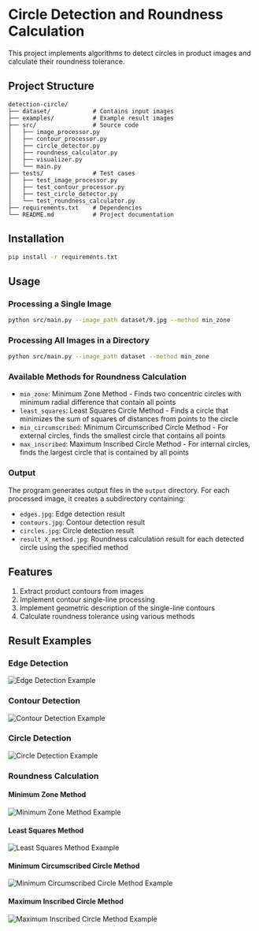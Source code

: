 # Circle Detection and Roundness Calculation

This project implements algorithms to detect circles in product images and calculate their roundness tolerance.

## Project Structure
```
detection-circle/
├── dataset/            # Contains input images
├── examples/           # Example result images
├── src/                # Source code
│   ├── image_processor.py
│   ├── contour_processor.py
│   ├── circle_detector.py
│   ├── roundness_calculator.py
│   ├── visualizer.py
│   └── main.py
├── tests/              # Test cases
│   ├── test_image_processor.py
│   ├── test_contour_processor.py
│   ├── test_circle_detector.py
│   └── test_roundness_calculator.py
├── requirements.txt    # Dependencies
└── README.md           # Project documentation
```

## Installation

```bash
pip install -r requirements.txt
```

## Usage

### Processing a Single Image

```bash
python src/main.py --image_path dataset/9.jpg --method min_zone
```

### Processing All Images in a Directory

```bash
python src/main.py --image_path dataset --method min_zone
```

### Available Methods for Roundness Calculation

- `min_zone`: Minimum Zone Method - Finds two concentric circles with minimum radial difference that contain all points
- `least_squares`: Least Squares Circle Method - Finds a circle that minimizes the sum of squares of distances from points to the circle
- `min_circumscribed`: Minimum Circumscribed Circle Method - For external circles, finds the smallest circle that contains all points
- `max_inscribed`: Maximum Inscribed Circle Method - For internal circles, finds the largest circle that is contained by all points

### Output

The program generates output files in the `output` directory. For each processed image, it creates a subdirectory containing:

- `edges.jpg`: Edge detection result
- `contours.jpg`: Contour detection result
- `circles.jpg`: Circle detection result
- `result_X_method.jpg`: Roundness calculation result for each detected circle using the specified method

## Features

1. Extract product contours from images
2. Implement contour single-line processing
3. Implement geometric description of the single-line contours
4. Calculate roundness tolerance using various methods

## Result Examples

### Edge Detection
![Edge Detection Example](examples/edges_example.jpg)

### Contour Detection
![Contour Detection Example](examples/contours_example.jpg)

### Circle Detection
![Circle Detection Example](examples/circles_example.jpg)

### Roundness Calculation

#### Minimum Zone Method
![Minimum Zone Method Example](examples/roundness_min_zone_example.jpg)

#### Least Squares Method
![Least Squares Method Example](examples/roundness_least_squares_example.jpg)

#### Minimum Circumscribed Circle Method
![Minimum Circumscribed Circle Method Example](examples/roundness_min_circumscribed_example.jpg)

#### Maximum Inscribed Circle Method
![Maximum Inscribed Circle Method Example](examples/roundness_max_inscribed_example.jpg)
